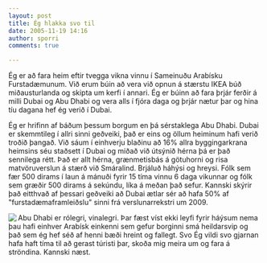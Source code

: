 ```yaml
---
layout: post
title: Ég hlakka svo til
date: 2005-11-19 14:16
author: sporri
comments: true

---
```

Ég er að fara heim eftir tvegga vikna vinnu í Sameinuðu Arabísku Furstadæmunum. Við erum búin að vera við opnun á stærstu IKEA búð miðausturlanda og skipta um kerfi í annari. Ég er búinn að fara þrjár ferðir á milli Dubai og Abu Dhabi og vera alls í fjóra daga og þrjár nætur þar og hina tíu dagana hef ég verið í Dubai.

Ég er hrifinn af báðum þessum borgum en þá sérstaklega Abu Dhabi. Dubai er skemmtileg í allri sinni geðveiki, það er eins og öllum heiminum hafi verið troðið þangað. Við sáum í einhverju blaðinu að 16% allra byggingarkrana heimsins séu staðsett í Dubai og miðað við útsýnið hérna þá er það sennilega rétt. Það er allt hérna, grænmetisbás á götuhorni og risa matvöruverslun á stærð við Smáralind. Brjáluð háhýsi og hreysi. Fólk sem fær 500 dirams í laun á mánuði fyrir 15 tíma vinnu 6 daga vikunnar og fólk sem græðir 500 dirams á sekúndu, líka á meðan það sefur. 
Kannski skýrir það eitthvað af þessari geðveiki að Dubai ætlar sér að hafa 50% af "furstadæmaframleiðslu" sinni frá verslunarrekstri um 2009.


<img src="http://static.flickr.com/25/62143507_efeebfa120_m.jpg" align="left">
Abu Dhabi er rólegri, vinalegri. Þar fæst víst ekki leyfi fyrir háýsum nema þau hafi einhver Arabísk einkenni sem gefur borginni smá heildarsvip og það sem ég hef séð af henni bæði hreint og fallegt. Svo Ég vildi svo gjarnan hafa haft tíma til að gerast túristi þar, skoða mig meira um og fara á ströndina. Kannski næst.
